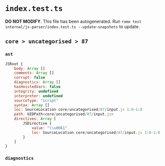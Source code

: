 # `index.test.ts`

**DO NOT MODIFY**. This file has been autogenerated. Run `rome test internal/js-parser/index.test.ts --update-snapshots` to update.

## `core > uncategorised > 87`

### `ast`

```javascript
JSRoot {
	body: Array []
	comments: Array []
	corrupt: false
	diagnostics: Array []
	hasHoistedVars: false
	integrity: undefined
	interpreter: undefined
	sourceType: "script"
	syntax: Array []
	loc: SourceLocation core/uncategorised/87/input.js 1:0-1:8
	path: UIDPath<core/uncategorised/87/input.js>
	directives: Array [
		JSDirective {
			value: "\\u0061"
			loc: SourceLocation core/uncategorised/87/input.js 1:0-1:8
		}
	]
}
```

### `diagnostics`

```

```
